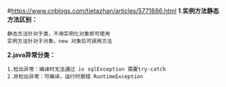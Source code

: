 
#https://www.cnblogs.com/tietazhan/articles/5771886.html
**1.实例方法静态方法区别：**
    
    静态方法针对于类，不用实例化对象即可使用
    实例方法针对于对象，new 对象后可调用方法
    
**2.java异常分类：**
    
    1.检出异常：编译时无法通过 io sqlException 需要try-catch
    2.非检出异常：可编译，运行时报错 RuntimeException
    
    